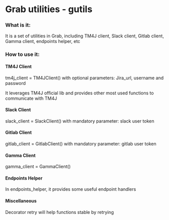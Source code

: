 Grab utilities - gutils
=====================================================================================
### What is it:
It is a set of utilities in Grab, including TM4J client, Slack client, Gitlab client, Gamma client, endpoints helper, etc

### How to use it:
#### TM4J Client
tm4j_client = TM4JClient() with optional parameters: Jira_url, username and password

It leverages TM4J official lib and provides other most used functions to communicate with TM4J

#### Slack Client
slack_client = SlackClient() with mandatory parameter: slack user token

#### Gitlab Client
gitlab_client = GitlabClient() with mandatory parameter: gitlab user token

#### Gamma Client
gamma_client = GammaClient()

#### Endpoints Helper
In endpoints_helper, it provides some useful endpoint handlers

#### Miscellaneous
Decorator retry will help functions stable by retrying
